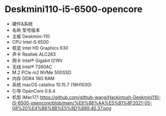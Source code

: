 # Deskmini110-i5-6500-opencore
+ 硬件&系统
+ 名称 型号版本
+ 主板 Deskmini-110
+ CPU  Intel i5 6500
+ 核显 Intel HD Graphics 630
+ 声卡  Realtek ALC283
+ 网卡  Intel® Gigabit I219V
+ 无线 Intel® 7260AC
+ M.2  PCIe m2 NVMe 500SSD
+ 内存 DDR4 16G RAM
+ 系统  macOS catalina 10.15.7 (19H1030)
+ 引导  OpenCore 0.6.4
+ 机型  iMac17,1
https://github.com/github-wang/Hackintosh-Deskmini110-i5-6500-opencore/blob/main/%E6%88%AA%E5%B1%8F2021-05-08%20%E4%B8%8B%E5%8D%889.40.37.png
